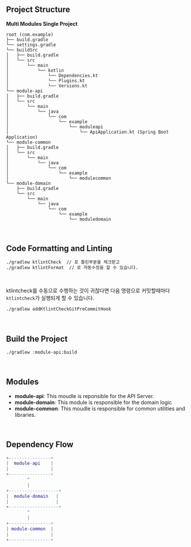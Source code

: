 ## Project Structure
**Multi Modules Single Project**
```
root (com.example)
├── build.gradle
└── settings.gradle
└── buildSrc
│   ├── build.gradle
│   └── src
│       └── main
│           └── kotlin
│               └── Dependencies.kt
│               └── Plugins.kt
│               └── Versions.kt
└── module-api
│   ├── build.gradle
│   └── src
│       └── main
│           └── java
│               └── com
│                   └── example
│                       └── moduleapi
│                           └── ApiApplication.kt (Spring Boot Application)
└── module-common
│   ├── build.gradle
│   └── src
│       └── main
│           └── java
│               └── com
│                   └── example
│                       └── modulecommon
└── module-domain
    ├── build.gradle
    └── src
        └── main
            └── java
                └── com
                    └── example
                        └── moduledomain
```

<br>

## Code Formatting and Linting
```bash
./gradlew ktlintCheck  // 로 틀린부분을 체크받고
./gradlew ktlintFormat  // 로 자동수정을 할 수 있습니다.
```

<br>

ktlintcheck를 수동으로 수행하는 것이 귀찮다면 다음 명령으로 커밋할때마다 `ktlintcheck`가 실행되게 할 수 있습니다.
```bash
./gradlew addKtlintCheckGitPreCommitHook
```

<br>

## Build the Project
```bash
./gradlew :module-api:build
```

<br>

## Modules
- **module-api**: This moudle is reponsible for the API Server.
- **module-domain**: This module is responsible for the domain logic
- **module-common**: This moudle is responsible for common utilities and libraries.

<br>

## Dependency Flow
```lua
+----------------+
|  module-api    |
|                |
+----------------+
        ^
        |
+-------------------+
|  module-domain   |
|                  |
+-------------------+
        ^
        |
+----------------+
| module-common  |
|                |
+----------------+
```
